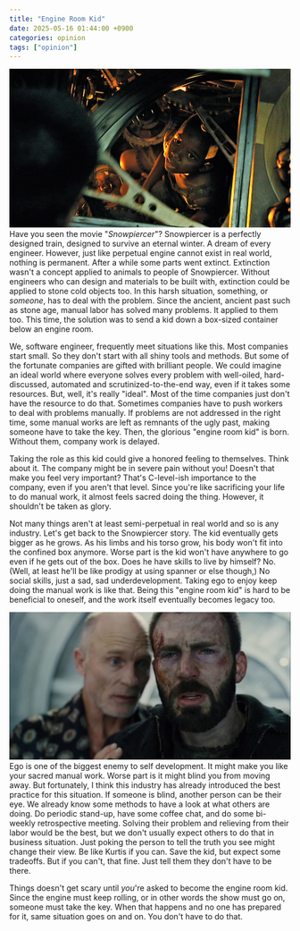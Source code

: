 ```yaml
---
title: "Engine Room Kid"
date: 2025-05-16 01:44:00 +0900
categories: opinion
tags: ["opinion"]
---
```


![engine-room-kid.png](/assets/img/2025-05-15-engine-room-kid/engine-room-kid.png)
Have you seen the movie "*Snowpiercer*"? Snowpiercer is a perfectly designed train, designed to survive an eternal winter. A dream of every engineer. However, just like perpetual engine cannot exist in real world, nothing is permanent. After a while some parts went extinct. Extinction wasn't a concept applied to animals to people of Snowpiercer. Without engineers who can design and materials to be built with, extinction could be applied to stone cold objects too. In this harsh situation, something, or *someone*, has to deal with the problem. Since the ancient, ancient past such as stone age, manual labor has solved many problems. It applied to them too. This time, the solution was to send a kid down a box-sized container below an engine room.

We, software engineer, frequently meet situations like this. Most companies start small. So they don't start with all shiny tools and methods. But some of the fortunate companies are gifted with brilliant people. We could imagine an ideal world where everyone solves every problem with well-oiled, hard-discussed, automated and scrutinized-to-the-end way, even if it takes some resources. But, well, it's really "ideal". Most of the time companies just don't have the resource to do that. Sometimes companies have to push workers to deal with problems manually. If problems are not addressed in the right time, some manual works are left as remnants of the ugly past, making someone have to take the key. Then, the glorious "engine room kid" is born. Without them, company work is delayed.

Taking the role as this kid could give a honored feeling to themselves. Think about it. The company might be in severe pain without you! Doesn't that make you feel very important? That's C-level-ish importance to the company, even if you aren't that level. Since you're like sacrificing your life to do manual work, it almost feels sacred doing the thing. However, it shouldn't be taken as glory.

Not many things aren't at least semi-perpetual in real world and so is any industry. Let's get back to the Snowpiercer story. The kid eventually gets bigger as he grows. As his limbs and his torso grow, his body won't fit into the confined box anymore. Worse part is the kid won't have anywhere to go even if he gets out of the box. Does he have skills to live by himself? No. (Well, at least he'll be like prodigy at using spanner or else though,) No social skills, just a sad, sad underdevelopment. Taking ego to enjoy keep doing the manual work is like that. Being this "engine room kid" is hard to be beneficial to oneself, and the work itself eventually becomes legacy too.

![kurtis.png](/assets/img/2025-05-15-engine-room-kid/kurtis.png)
Ego is one of the biggest enemy to self development. It might make you like your sacred manual work. Worse part is it might blind you from moving away. But fortunately, I think this industry has already introduced the best practice for this situation. If someone is blind, another person can be their eye. We already know some methods to have a look at what others are doing. Do periodic stand-up, have some coffee chat, and do some bi-weekly retrospective meeting. Solving their problem and relieving from their labor would be the best, but we don't usually expect others to do that in business situation. Just poking the person to tell the truth you see might change their view. Be like Kurtis if you can. Save the kid, but expect some tradeoffs. But if you can't, that fine. Just tell them they don't have to be there.

Things doesn't get scary until *you*'re asked to become the engine room kid. Since the engine must keep rolling, or in other words the show must go on, someone must take the key. When that happens and no one has prepared for it, same situation goes on and on. You don't have to do that.






